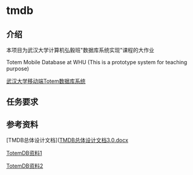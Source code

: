 # tmdb

## 介绍

本项目为武汉大学计算机弘毅班"数据库系统实现"课程的大作业

Totem Mobile Database at WHU (This is a prototype system for teaching purpose)

[武汉大学移动端Totem数据库系统](https://github.com/whu-totemdb/tmdb)

## 任务要求

## 参考资料

[TMDB总体设计文档]([TMDB总体设计文档3.0.docx](https://1drv.ms/w/s!AkJmIoQ-NhnAmRBfSvLtwBKlohkF)

[TotemDB资料1](http://totemdb.whu.edu.cn/upload/202102/02/202102022020113648.pdf)

[TotemDB资料2](http://totemdb.whu.edu.cn/upload/202102/02/202102022020276488.pdf)

